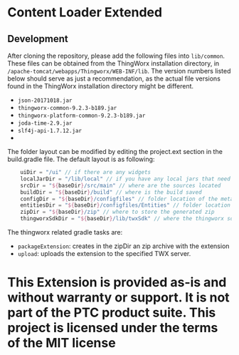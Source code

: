# Content Loader Extended

## Development

After cloning the repository, please add the following files into `lib/common`. These files can be obtained from the ThingWorx installation directory, in `/apache-tomcat/webapps/Thingworx/WEB-INF/lib`.
The version numbers listed below should serve as just a recommendation, as the actual file versions found in the ThingWorx installation directory might be different.
* `json-20171018.jar`
* `thingworx-common-9.2.3-b189.jar`
* `thingworx-platform-common-9.2.3-b189.jar`
* `joda-time-2.9.jar`
* `slf4j-api-1.7.12.jar`
* 

The folder layout can be modified by editing the project.ext section in the build.gradle file. The default layout is as following:
```gradle
	uiDir = "/ui" // if there are any widgets
	localJarDir = "/lib/local" // if you have any local jars that need to be included in the project, add them here
	srcDir = "${baseDir}/src/main" // where are the sources located
	buildDir = "${baseDir}/build" // where is the build saved
	configDir = "${baseDir}/configfiles" // folder location of the metadata.xml file
	entitiesDir = "${baseDir}/configfiles/Entities" // folder location Entities that are included with the extension
	zipDir = "${baseDir}/zip" // where to store the generated zip 
	thingworxSdkDir = "${baseDir}/lib/twxSdk" // where the thingworx sdk is located
```	
The thingworx related gradle tasks are:
* `packageExtension`: creates in the zipDir an zip archive with the extension
* `upload`: uploads the extension to the specified TWX server.

# This Extension is provided as-is and without warranty or support. It is not part of the PTC product suite. This project is licensed under the terms of the MIT license
